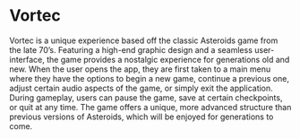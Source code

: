 # Vortec

Vortec is a unique experience based off the classic Asteroids game from the late 70’s. Featuring a high-end graphic design and a seamless user-interface, the game provides a nostalgic experience for generations old and new.
When the user opens the app, they are first taken to a main menu where they have the options to begin a new game, continue a previous one, adjust certain audio aspects of the game, or simply exit the application. During gameplay, users can pause the game, save at certain checkpoints, or quit at any time. The game offers a unique, more advanced structure than previous versions of Asteroids, which will be enjoyed for generations to come.
